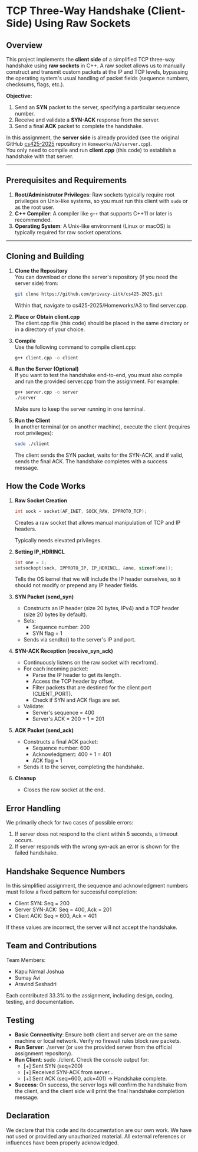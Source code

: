 # TCP Three-Way Handshake (Client-Side) Using Raw Sockets

## Overview
This project implements the **client side** of a simplified TCP three-way handshake using **raw sockets** in C++. A raw socket allows us to manually construct and transmit custom packets at the IP and TCP levels, bypassing the operating system's usual handling of packet fields (sequence numbers, checksums, flags, etc.).

**Objective:**
1. Send an **SYN** packet to the server, specifying a particular sequence number.
2. Receive and validate a **SYN-ACK** response from the server.
3. Send a final **ACK** packet to complete the handshake.

In this assignment, the **server side** is already provided (see the original GitHub [cs425-2025](https://github.com/privacy-iitk/cs425-2025.git) repository in `Homeworks/A3/server.cpp`).  
You only need to compile and run **client.cpp** (this code) to establish a handshake with that server.

---

## Prerequisites and Requirements
1. **Root/Administrator Privileges**: Raw sockets typically require root privileges on Unix-like systems, so you must run this client with `sudo` or as the root user.
2. **C++ Compiler**: A compiler like `g++` that supports C++11 or later is recommended.
3. **Operating System**: A Unix-like environment (Linux or macOS) is typically required for raw socket operations.

---

## Cloning and Building

1. **Clone the Repository**  
   You can download or clone the server's repository (if you need the server side) from:
   ```bash
   git clone https://github.com/privacy-iitk/cs425-2025.git
   ```
   Within that, navigate to cs425-2025/Homeworks/A3 to find server.cpp.

2. **Place or Obtain client.cpp**  
   The client.cpp file (this code) should be placed in the same directory or in a directory of your choice.

3. **Compile**  
   Use the following command to compile client.cpp:
   ```bash
   g++ client.cpp -o client
   ```

4. **Run the Server (Optional)**  
   If you want to test the handshake end-to-end, you must also compile and run the provided server.cpp from the assignment. For example:
   ```bash
   g++ server.cpp -o server
   ./server
   ```
   Make sure to keep the server running in one terminal.

5. **Run the Client**  
   In another terminal (or on another machine), execute the client (requires root privileges):
   ```bash
   sudo ./client
   ```
   The client sends the SYN packet, waits for the SYN-ACK, and if valid, sends the final ACK. The handshake completes with a success message.

## How the Code Works

1. **Raw Socket Creation**
   ```cpp
   int sock = socket(AF_INET, SOCK_RAW, IPPROTO_TCP);
   ```
   Creates a raw socket that allows manual manipulation of TCP and IP headers.
   
   Typically needs elevated privileges.

2. **Setting IP_HDRINCL**
   ```cpp
   int one = 1;
   setsockopt(sock, IPPROTO_IP, IP_HDRINCL, &one, sizeof(one));
   ```
   Tells the OS kernel that we will include the IP header ourselves, so it should not modify or prepend any IP header fields.

3. **SYN Packet (send_syn)**
   - Constructs an IP header (size 20 bytes, IPv4) and a TCP header (size 20 bytes by default).
   - Sets:
     - Sequence number: 200
     - SYN flag = 1
   - Sends via sendto() to the server's IP and port.

4. **SYN-ACK Reception (receive_syn_ack)**
   - Continuously listens on the raw socket with recvfrom().
   - For each incoming packet:
     - Parse the IP header to get its length.
     - Access the TCP header by offset.
     - Filter packets that are destined for the client port (CLIENT_PORT).
     - Check if SYN and ACK flags are set.
   - Validate:
     - Server's sequence = 400
     - Server's ACK = 200 + 1 = 201

5. **ACK Packet (send_ack)**
   - Constructs a final ACK packet:
     - Sequence number: 600
     - Acknowledgment: 400 + 1 = 401
     - ACK flag = 1
   - Sends it to the server, completing the handshake.

6. **Cleanup**
   - Closes the raw socket at the end.

## Error Handling
We primarily check for two cases of possible errors:
1. If server does not respond to the client within 5 seconds, a timeout occurs.
2. If server responds with the wrong syn-ack an error is shown for the failed handshake.

## Handshake Sequence Numbers
In this simplified assignment, the sequence and acknowledgment numbers must follow a fixed pattern for successful completion:

- Client SYN: Seq = 200
- Server SYN-ACK: Seq = 400, Ack = 201
- Client ACK: Seq = 600, Ack = 401

If these values are incorrect, the server will not accept the handshake.

## Team and Contributions
Team Members:
- Kapu Nirmal Joshua
- Sumay Avi
- Aravind Seshadri

Each contributed 33.3% to the assignment, including design, coding, testing, and documentation.

## Testing
- **Basic Connectivity**: Ensure both client and server are on the same machine or local network. Verify no firewall rules block raw packets.
- **Run Server**: ./server (or use the provided server from the official assignment repository).
- **Run Client**: sudo ./client. Check the console output for:
  - [+] Sent SYN (seq=200)
  - [+] Received SYN-ACK from server...
  - [+] Sent ACK (seq=600, ack=401) -> Handshake complete.
- **Success**: On success, the server logs will confirm the handshake from the client, and the client side will print the final handshake completion message.

## Declaration
We declare that this code and its documentation are our own work. We have not used or provided any unauthorized material. All external references or influences have been properly acknowledged.
